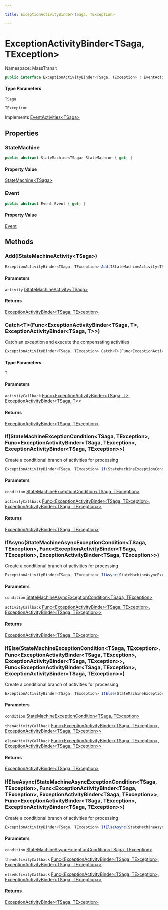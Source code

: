 ```yaml
---

title: ExceptionActivityBinder<TSaga, TException>

---
```


# ExceptionActivityBinder\<TSaga, TException\>

Namespace: MassTransit

```csharp
public interface ExceptionActivityBinder<TSaga, TException> : EventActivities<TSaga>
```

#### Type Parameters

`TSaga`<br/>

`TException`<br/>

Implements [EventActivities\<TSaga\>](../masstransit/eventactivities-1)

## Properties

### **StateMachine**

```csharp
public abstract StateMachine<TSaga> StateMachine { get; }
```

#### Property Value

[StateMachine\<TSaga\>](../../masstransit-abstractions/masstransit/statemachine-1)<br/>

### **Event**

```csharp
public abstract Event Event { get; }
```

#### Property Value

[Event](../../masstransit-abstractions/masstransit/event)<br/>

## Methods

### **Add(IStateMachineActivity\<TSaga\>)**

```csharp
ExceptionActivityBinder<TSaga, TException> Add(IStateMachineActivity<TSaga> activity)
```

#### Parameters

`activity` [IStateMachineActivity\<TSaga\>](../../masstransit-abstractions/masstransit/istatemachineactivity-1)<br/>

#### Returns

[ExceptionActivityBinder\<TSaga, TException\>](../masstransit/exceptionactivitybinder-2)<br/>

### **Catch\<T\>(Func\<ExceptionActivityBinder\<TSaga, T\>, ExceptionActivityBinder\<TSaga, T\>\>)**

Catch an exception and execute the compensating activities

```csharp
ExceptionActivityBinder<TSaga, TException> Catch<T>(Func<ExceptionActivityBinder<TSaga, T>, ExceptionActivityBinder<TSaga, T>> activityCallback)
```

#### Type Parameters

`T`<br/>

#### Parameters

`activityCallback` [Func\<ExceptionActivityBinder\<TSaga, T\>, ExceptionActivityBinder\<TSaga, T\>\>](https://learn.microsoft.com/en-us/dotnet/api/system.func-2)<br/>

#### Returns

[ExceptionActivityBinder\<TSaga, TException\>](../masstransit/exceptionactivitybinder-2)<br/>

### **If(StateMachineExceptionCondition\<TSaga, TException\>, Func\<ExceptionActivityBinder\<TSaga, TException\>, ExceptionActivityBinder\<TSaga, TException\>\>)**

Create a conditional branch of activities for processing

```csharp
ExceptionActivityBinder<TSaga, TException> If(StateMachineExceptionCondition<TSaga, TException> condition, Func<ExceptionActivityBinder<TSaga, TException>, ExceptionActivityBinder<TSaga, TException>> activityCallback)
```

#### Parameters

`condition` [StateMachineExceptionCondition\<TSaga, TException\>](../../masstransit-abstractions/masstransit/statemachineexceptioncondition-2)<br/>

`activityCallback` [Func\<ExceptionActivityBinder\<TSaga, TException\>, ExceptionActivityBinder\<TSaga, TException\>\>](https://learn.microsoft.com/en-us/dotnet/api/system.func-2)<br/>

#### Returns

[ExceptionActivityBinder\<TSaga, TException\>](../masstransit/exceptionactivitybinder-2)<br/>

### **IfAsync(StateMachineAsyncExceptionCondition\<TSaga, TException\>, Func\<ExceptionActivityBinder\<TSaga, TException\>, ExceptionActivityBinder\<TSaga, TException\>\>)**

Create a conditional branch of activities for processing

```csharp
ExceptionActivityBinder<TSaga, TException> IfAsync(StateMachineAsyncExceptionCondition<TSaga, TException> condition, Func<ExceptionActivityBinder<TSaga, TException>, ExceptionActivityBinder<TSaga, TException>> activityCallback)
```

#### Parameters

`condition` [StateMachineAsyncExceptionCondition\<TSaga, TException\>](../../masstransit-abstractions/masstransit/statemachineasyncexceptioncondition-2)<br/>

`activityCallback` [Func\<ExceptionActivityBinder\<TSaga, TException\>, ExceptionActivityBinder\<TSaga, TException\>\>](https://learn.microsoft.com/en-us/dotnet/api/system.func-2)<br/>

#### Returns

[ExceptionActivityBinder\<TSaga, TException\>](../masstransit/exceptionactivitybinder-2)<br/>

### **IfElse(StateMachineExceptionCondition\<TSaga, TException\>, Func\<ExceptionActivityBinder\<TSaga, TException\>, ExceptionActivityBinder\<TSaga, TException\>\>, Func\<ExceptionActivityBinder\<TSaga, TException\>, ExceptionActivityBinder\<TSaga, TException\>\>)**

Create a conditional branch of activities for processing

```csharp
ExceptionActivityBinder<TSaga, TException> IfElse(StateMachineExceptionCondition<TSaga, TException> condition, Func<ExceptionActivityBinder<TSaga, TException>, ExceptionActivityBinder<TSaga, TException>> thenActivityCallback, Func<ExceptionActivityBinder<TSaga, TException>, ExceptionActivityBinder<TSaga, TException>> elseActivityCallback)
```

#### Parameters

`condition` [StateMachineExceptionCondition\<TSaga, TException\>](../../masstransit-abstractions/masstransit/statemachineexceptioncondition-2)<br/>

`thenActivityCallback` [Func\<ExceptionActivityBinder\<TSaga, TException\>, ExceptionActivityBinder\<TSaga, TException\>\>](https://learn.microsoft.com/en-us/dotnet/api/system.func-2)<br/>

`elseActivityCallback` [Func\<ExceptionActivityBinder\<TSaga, TException\>, ExceptionActivityBinder\<TSaga, TException\>\>](https://learn.microsoft.com/en-us/dotnet/api/system.func-2)<br/>

#### Returns

[ExceptionActivityBinder\<TSaga, TException\>](../masstransit/exceptionactivitybinder-2)<br/>

### **IfElseAsync(StateMachineAsyncExceptionCondition\<TSaga, TException\>, Func\<ExceptionActivityBinder\<TSaga, TException\>, ExceptionActivityBinder\<TSaga, TException\>\>, Func\<ExceptionActivityBinder\<TSaga, TException\>, ExceptionActivityBinder\<TSaga, TException\>\>)**

Create a conditional branch of activities for processing

```csharp
ExceptionActivityBinder<TSaga, TException> IfElseAsync(StateMachineAsyncExceptionCondition<TSaga, TException> condition, Func<ExceptionActivityBinder<TSaga, TException>, ExceptionActivityBinder<TSaga, TException>> thenActivityCallback, Func<ExceptionActivityBinder<TSaga, TException>, ExceptionActivityBinder<TSaga, TException>> elseActivityCallback)
```

#### Parameters

`condition` [StateMachineAsyncExceptionCondition\<TSaga, TException\>](../../masstransit-abstractions/masstransit/statemachineasyncexceptioncondition-2)<br/>

`thenActivityCallback` [Func\<ExceptionActivityBinder\<TSaga, TException\>, ExceptionActivityBinder\<TSaga, TException\>\>](https://learn.microsoft.com/en-us/dotnet/api/system.func-2)<br/>

`elseActivityCallback` [Func\<ExceptionActivityBinder\<TSaga, TException\>, ExceptionActivityBinder\<TSaga, TException\>\>](https://learn.microsoft.com/en-us/dotnet/api/system.func-2)<br/>

#### Returns

[ExceptionActivityBinder\<TSaga, TException\>](../masstransit/exceptionactivitybinder-2)<br/>
